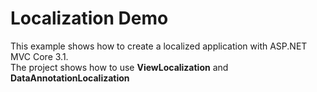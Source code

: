 # Localization Demo
This example shows how to create a localized application with ASP.NET MVC Core 3.1.  
The project shows how to use **ViewLocalization** and **DataAnnotationLocalization**
